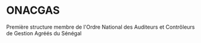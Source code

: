 ONACGAS
=======

Première structure membre de l'Ordre National des Auditeurs et Contrôleurs de Gestion Agréés du Sénégal
